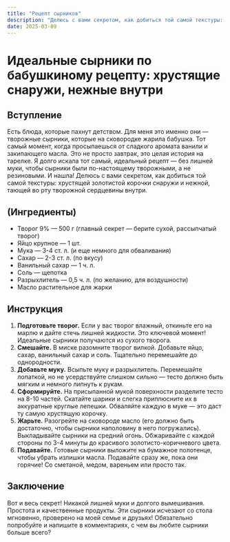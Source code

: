 ```yaml
---
title: "Рецепт сырников"
description: "Делюсь с вами секретом, как добиться той самой текстуры: хрустящей золотистой корочки снаружи и нежной, тающей во рту творожной сердцевины внутри."
date: 2025-03-09
---
```


# **Идеальные сырники по бабушкиному рецепту: хрустящие снаружи, нежные внутри**

## **Вступление**
Есть блюда, которые пахнут детством. Для меня это именно они — творожные сырники, которые на сковородке жарила бабушка. Тот самый момент, когда просыпаешься от сладкого аромата ванили и закипающего масла. Это не просто завтрак, это целая история на тарелке. Я долго искала тот самый, идеальный рецепт — без лишней муки, чтобы сырники были по-настоящему творожными, а не резиновыми. И нашла! Делюсь с вами секретом, как добиться той самой текстуры: хрустящей золотистой корочки снаружи и нежной, тающей во рту творожной сердцевины внутри.

## **(Ингредиенты)**
- Творог 9% — 500 г (главный секрет — берите сухой, рассыпчатый творог)
- Яйцо крупное — 1 шт.
- Мука — 3-4 ст. л. (и еще немного для обваливания)
- Сахар — 2-3 ст. л. (по вкусу)
- Ванильный сахар — 1 ч. л.
- Соль — щепотка
- Разрыхлитель — 0,5 ч. л. (по желанию, для воздушности)
- Масло растительное для жарки

## **Инструкция**
1.  **Подготовьте творог.** Если у вас творог влажный, откиньте его на марлю и дайте стечь лишней жидкости. Это ключевой момент! Идеальные сырники получаются из сухого творога.
2.  **Смешайте.** В миске разомните творог вилкой. Добавьте яйцо, сахар, ванильный сахар и соль. Тщательно перемешайте до однородности.
3.  **Добавьте муку.** Всыпьте муку и разрыхлитель. Перемешайте лопаткой, но не усердствуйте слишком сильно — тесто должно быть мягким и немного липнуть к рукам.
4.  **Сформируйте.** На присыпанной мукой поверхности разделите тесто на 8-10 частей. Скатайте шарики и слегка приплюсните их в аккуратные круглые лепешки. Обваляйте каждую в муке — это даст ту самую хрустящую корочку.
5.  **Жарьте.** Разогрейте на сковороде масло (его должно быть достаточно, чтобы сырники наполовину в него погружались). Выкладывайте сырники на средний огонь. Обжаривайте с каждой стороны по 3-4 минуты до красивого золотисто-коричневого цвета.
6.  **Подавайте.** Готовые сырники выложите на бумажное полотенце, чтобы убрать излишки масла. Подавайте сразу же, пока они горячие! Со сметаной, медом, вареньем или просто так.

## **Заключение**
Вот и весь секрет! Никакой лишней муки и долгого вымешивания. Простота и качественные продукты. Эти сырники исчезают со стола мгновенно, проверено на моей семье и друзьях! Обязательно попробуйте и напишите в комментариях, с чем вы любите сырники больше всего?
